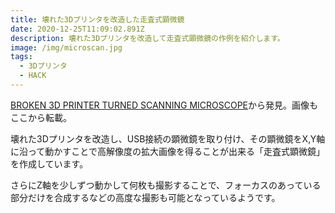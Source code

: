 ```yaml
---
title: 壊れた3Dプリンタを改造した走査式顕微鏡
date: 2020-12-25T11:09:02.891Z
description: 壊れた3Dプリンタを改造して走査式顕微鏡の作例を紹介します。
image: /img/microscan.jpg
tags:
  - 3Dプリンタ
  - HACK
---
```

[BROKEN 3D PRINTER TURNED SCANNING MICROSCOPE](https://hackaday.com/2020/01/24/broken-3d-printer-turned-scanning-microscope/)から発見。画像もここから転載。

壊れた3Dプリンタを改造し、USB接続の顕微鏡を取り付け、その顕微鏡をX,Y軸に沿って動かすことで高解像度の拡大画像を得ることが出来る「走査式顕微鏡」を作成しています。

さらにZ軸を少しずつ動かして何枚も撮影することで、フォーカスのあっている部分だけを合成するなどの高度な撮影も可能となっているようです。

